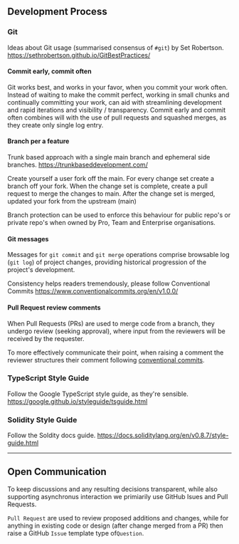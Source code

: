 ## Development Process

### Git

Ideas about Git usage (summarised consensus of `#git`) by Set Robertson.
https://sethrobertson.github.io/GitBestPractices/

#### Commit early, commit often

Git works best, and works in your favor, when you commit your work often.
Instead of waiting to make the commit perfect, working in small chunks and continually committing your work, can aid with streamlining development and rapid iterations and visibility / transparency.
Commit early and commit often combines will with the use of pull requests and squashed merges, as they create only single log entry.

#### Branch per a feature

Trunk based approach with a single main branch and ephemeral side branches.
https://trunkbaseddevelopment.com/

Create yourself a user fork off the main.
For every change set create a branch off your fork.
When the change set is complete, create a pull request to merge the changes to main.
After the change set is merged, updated your fork from the upstream (main)

Branch protection can be used to enforce this behaviour for public repo's or private repo's when owned by Pro, Team and Enterprise organisations.

#### Git messages

Messages for `git commit` and `git merge` operations comprise browsable log (`git log`) of project changes, providing historical progression of the project's development.

Consistency helps readers tremendously, please follow Conventional Commits
https://www.conventionalcommits.org/en/v1.0.0/

#### Pull Request review comments

When Pull Requests (PRs) are used to merge code from a branch, they undergo review (seeking approval), where input from the reviewers will be received by the requester.

To more effectively communicate their point, when raising a comment the reviewer structures their comment following [conventional commits](https://conventionalcomments.org/).

### TypeScript Style Guide

Follow the Google TypeScript style guide, as they're sensible.
https://google.github.io/styleguide/tsguide.html

### Solidity Style Guide

Follow the Soldity docs guide.
https://docs.soliditylang.org/en/v0.8.7/style-guide.html

---

## Open Communication

To keep discussions and any resulting decisions transparent, while also supporting asynchronus interaction we primiarily use GitHub Isues and Pull Requests.

`Pull Request` are used to review proposed additions and changes, while for anything in existing code or design (after change merged from a PR) then raise a GitHub `Issue` template type of`Question`.
